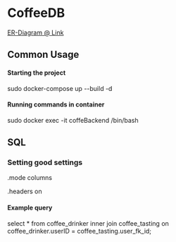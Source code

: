 # CoffeeDB

[ER-Diagram @ Link](https://drive.google.com/file/d/1UXQQlDAK7-t0nZcIUJpLK2xFRa1-58By/view?usp=sharing)

## Common Usage

#### Starting the project

sudo docker-compose up --build -d

#### Running commands in container

sudo docker exec -it coffeBackend /bin/bash


## SQL

### Setting good settings

.mode columns

.headers on


#### Example query

select * 
from coffee_drinker inner join coffee_tasting
on coffee_drinker.userID = coffee_tasting.user_fk_id;